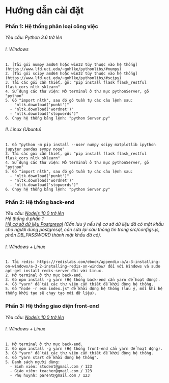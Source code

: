 # Hướng dẫn cài đặt
### Phần 1: Hệ thống phân loại công việc
*Yêu cầu: Python 3.6 trở lên* 
###### I. Windows
    1. [Tải gói numpy amd64 hoặc win32 tùy thuộc vào hệ thống](https://www.lfd.uci.edu/~gohlke/pythonlibs/#numpy)
    2. [Tải gói scipy amd64 hoặc win32 tùy thuộc vào hệ thống](https://www.lfd.uci.edu/~gohlke/pythonlibs/#scipy)
    3. Tải các gói cần thiết, gõ: "pip install flask flask_restful flask_cors nltk sklearn"
    4. Sử dụng các thư viện: Mở terminal ở thư mục pythonServer, gõ "python"
    5. Gõ "import nltk", sau đó gõ tuần tự các câu lệnh sau: 
      - "nltk.download('punkt')"
      - "nltk.download('wordnet')"
      - "nltk.download('stopwords')"
    6. Chạy hệ thống bằng lệnh: "python Server.py"
 
 ###### II. Linux (Ubuntu)
    1. Gõ "python -m pip install --user numpy scipy matplotlib ipython jupyter pandas sympy nose"
    3. Tải các gói cần thiết, gõ: "pip install flask flask_restful flask_cors nltk sklearn"
    4. Sử dụng các thư viện: Mở terminal ở thư mục pythonServer, gõ "python"
    5. Gõ "import nltk", sau đó gõ tuần tự các câu lệnh sau: 
      - "nltk.download('punkt')"
      - "nltk.download('wordnet')"
      - "nltk.download('stopwords')"
    6. Chạy hệ thống bằng lệnh: "python Server.py"
  
  ### Phần 2: Hệ thống back-end
  *Yêu cầu: [Nodejs 10.0 trở lên](https://nodejs.org/en/download/)  
            Hệ thống ở phần 1  
            [Hệ cơ sở dữ liệu Postgresql](https://www.postgresql.org/download/) (Cần lưu ý nếu hệ cơ sở dữ liệu đã có mật                 khẩu cho người dùng postgresql, cần sửa lại câu thông tin trong src/configs.js, phần DB_PASSWORD thành mật khẩu đã              có).*
  ###### I. Windows + Linux
    1. Tải redis: https://redislabs.com/ebook/appendix-a/a-3-installing-on-windows/a-3-2-installing-redis-on-window/ đối với Windows và sudo apt-get install redis-server đối với Linux.
    2. Mở terminal ở thư mục back-end.
    3. Gõ npm install -g yarn (Hệ thống back-end cần yarn để hoạt động).
    4. Gõ "yarn" để tải các thư viện cần thiết để khởi động hệ thống.
    5. Gõ "node -r esm index.js" để khởi động hệ thống (lưu ý, mỗi khi hệ thống khởi tạo sẽ chạy tạo mới dữ liệu).
    
  ### Phần 3: Hệ thống giao diện front-end
   *Yêu cầu: [Nodejs 10.0 trở lên](https://nodejs.org/en/download/)*
   ###### I. Windows + Linux    
    1. Mở terminal ở thư mục back-end.
    2. Gõ npm install -g yarn (Hệ thống front-end cần yarn để hoạt động).
    3. Gõ "yarn" để tải các thư viện cần thiết để khởi động hệ thống.
    4. Gõ "yarn start để khởi động hệ thống".
    5. Danh sách người dùng:
      - Sinh viên: student@gmail.com / 123
      - Giáo viên: teacher@gmail.com / 123
      - Phụ huynh: parent@gmail.com / 123
      

